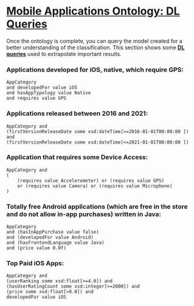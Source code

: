 # <ins>Mobile Applications Ontology: DL Queries</ins>
Once the ontology is complete, you can query the model created for a better understanding of the classification.
This section shows some <ins>**DL queries**</ins> used to extrapolate important results.

### Applications developed for iOS, native, which require GPS:

```
AppCategory 
and developedFor value iOS 
and hasAppTypology value Native
and requires value GPS
```

### Applications released between 2016 and 2021:

```
AppCategory and 
(firstVersionReleaseDate some xsd:dateTime[>=2016-01-01T00:00:00 ]) 
and 
(firstVersionReleaseDate some xsd:dateTime[<=2021-01-01T00:00:00 ])
```

### Application that requires some Device Access:

```
AppCategory and 
(
    (requires value Accelerometer) or (requires value GPS)
    or (requires value Camera) or (requires value Microphone)
)
```

### Totally free Android applications (which are free in the store and do not allow in-app purchases) written in Java:

```
AppCategory 
and (hasInAppPurchase value false)
and (developedFor value Android) 
and (hasFrontendLanguage value Java)
and (price value 0.0f)
```

### Top Paid iOS Apps:

```
AppCategory and 
(userRanking some xsd:float[>=4.0]) and
(hasUserRatingCount some xsd:integer[>=2000]) and 
(price some xsd:float[>0.0]) and
developedFor value iOS
```